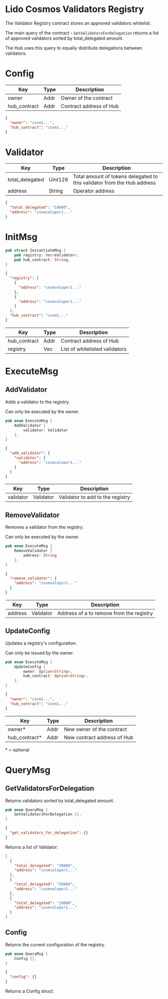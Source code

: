 # Lido Cosmos Validators Registry

The Validator Registry contract stores an approved validators whitelist.

The main query of the contract - `GetValidatorsForDelegation` returns a list of approved validators sorted by total_delegated amount.

The Hub uses this query to equally distribute delegations between validators.

# Config
|Key |Type|Description|
|-----|--------|-----------|
|owner|Addr       |Owner of the contract|
|hub_contract  |Addr      |Contract address of Hub|

```json
{
  "owner": "cosm1...",
  "hub_contract": "cosm1..."
}
```
# Validator
|Key |Type|Description|
|-----|--------|-----------|
|total_delegated|Uint128       |Total amount of tokens delegated to this validator from the Hub address|
|address  |String      |Operator address|

```json
{
  "total_delegated": "10000",
  "address": "cosmvaloper1..."
}
```

# InitMsg
```rust
pub struct InstantiateMsg {
    pub registry: Vec<Validator>,
    pub hub_contract: String,
}
```
```json
{
  "registry": [
    {
      "address": "cosmvaloper1..."
    },
    {
      "address": "cosmvaloper1..."
    }
  ],
  "hub_contract": "cosm1..."
}
```
|Key|	Type|	Description|
|---|-------|--------------|
|hub_contract|Addr|Contract address of Hub|
|registry|Vec<Validator>|List of whitelisted validators|

# ExecuteMsg
## AddValidator
Adds a validator to the registry.

Can only be executed by the owner.
```rust
pub enum ExecuteMsg {
    AddValidator {
        validator: Validator
    },
}
```
```json
{
  "add_validator": {
    "validator": {
      "address": "cosmvaloper1..."
    }
  }
}
```
|Key|	Type|	Description|
|----|------|--------------|
|validator	|Validator	|Validator to add to the registry|

## RemoveValidator
Removes a validator from the registry.

Can only be executed by the owner.
```rust
pub enum ExecuteMsg { 
    RemoveValidator {
        address: String
    },
}
```
```json
{
  "remove_validator": {
    "address": "cosmvaloper1..."
  }
}
```
|Key	|Type	|Description|
|-------|-------|-----------|
|address|	Validator|	Address of a to remove from the registry|

## UpdateConfig
Updates a registry's configuration.

Can only be issued by the owner.

```rust
pub enum ExecuteMsg {
    UpdateConfig {
        owner: Option<String>,
        hub_contract: Option<String>,
    },
}
```
```json
{
  "owner": "cosm1...",
  "hub_contract": "cosm1..."
}
```
|Key	|Type	|Description|
|-------|-------|-----------|
|owner*	|Addr	|New owner of the contract|
|hub_contract*	|Addr	|New contract address of Hub|
\* = optional

# QueryMsg
## GetValidatorsForDelegation
Returns validators sorted by total_delegated amount.
```rust
pub enum QueryMsg {
    GetValidatorsForDelegation {},
}
```
```json
{
  "get_validators_for_delegation": {}
}
```
Returns a list of Validator:
```json
[
  {
    "total_delegated": "30000",
    "address": "cosmvaloper1..."
  },
  {
    "total_delegated": "20000",
    "address": "cosmvaloper1..."
  },
  {
    "total_delegated": "10000",
    "address": "cosmvaloper1..."
  }
]
```
## Config
Returns the current configuration of the registry.
```rust
pub enum QueryMsg {
    Config {},
}
```
```json
{
  "config": {}
}
```
Returns a Config struct.